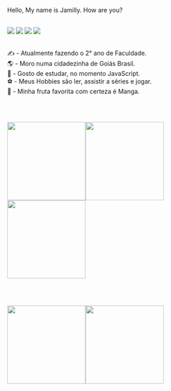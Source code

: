
Hello, My name is Jamilly. How are you?

<br>
<div>
<a href="https://www.instagram.com/sant.lim/" target="_blank"><img src="https://img.shields.io/badge/-Instagram-%23E4405F?style=for-the-badge&logo=instagram&logoColor=white" target="_blank"></a>
<a href = "jamillysantoslim@gmail.com"><img src="https://img.shields.io/badge/Gmail-D14836?style=for-the-badge&logo=gmail&logoColor=white" target="_blank"></a>
<a href="https://www.linkedin.com/in/jamilly-lima-1020304050jl/" target="_blank"><img src="https://img.shields.io/badge/-LinkedIn-%230077B5?style=for-the-badge&logo=linkedin&logoColor=white" target="_blank"></a>
<a href="https://www.youtube.com/channel/UCQ4je7Z7JpHKOQKczQK9_Zw" target="_blank"><img src="https://img.shields.io/badge/YouTube-FF0000?style=for-the-badge&logo=youtube&logoColor=white" target="_blank"></a>
</div>

<br>

✍️ - Atualmente fazendo o 2° ano de Faculdade.<br>
🌎 - Moro numa cidadezinha de Goiás Brasil.<br>
📗 - Gosto de estudar, no momento JavaScript.<br>
⚽ - Meus Hobbies são ler, assistir a séries e jogar.<br>
🥭 - Minha fruta favorita com certeza é Manga.

<br><br>

<img src="https://cdn.jsdelivr.net/gh/devicons/devicon/icons/html5/html5-original.svg" width="180" height="180" /><img src="https://cdn.jsdelivr.net/gh/devicons/devicon/icons/css3/css3-original.svg" width="180" height="180" /><img src="https://cdn.jsdelivr.net/gh/devicons/devicon/icons/javascript/javascript-original.svg" width="180" height="180" />

<br><br>

<div>
<a href="https://https://github.com/JamillySant">
<img height="180em" src="https://github-readme-stats.vercel.app/api/top-langs/?username=JamillySant&layout=compact&langs_count=7&theme=dracula"/><img height="180em" src="https://github-readme-stats.vercel.app/api?username=JamillySant&show_icons=true&theme=dracula&include_all_commits=true&count_private=true"/>
</div>
